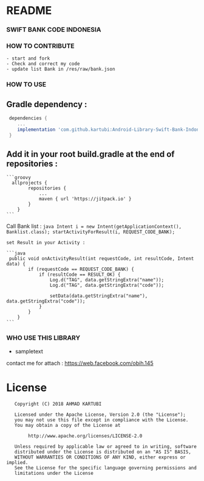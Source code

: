 # README #

### SWIFT BANK CODE INDONESIA ###

### HOW TO CONTRIBUTE ###

    - start and fork
    - Check and correct my code
    - update list Bank in /res/raw/bank.json

### HOW TO USE ###

   ## Gradle dependency :

   ```groovy
    dependencies {
       ...
       implementation 'com.github.kartubi:Android-Library-Swift-Bank-Indonesia:1.1'
    }
   ```

   ## Add it in your root build.gradle at the end of repositories :

    ```groovy
      allprojects {
      		repositories {
      			...
      			maven { url 'https://jitpack.io' }
      		}
      	}
    ```

   Call Bank list :
    ```java
     Intent i = new Intent(getApplicationContext(), Banklist.class);
            startActivityForResult(i, REQUEST_CODE_BANK);
    ```

    set Result in your Activity :

    ```java
     public void onActivityResult(int requestCode, int resultCode, Intent data) {
            if (requestCode == REQUEST_CODE_BANK) {
                if (resultCode == RESULT_OK) {
                    Log.d("TAG", data.getStringExtra("name"));
                    Log.d("TAG", data.getStringExtra("code"));

                    setData(data.getStringExtra("name"), data.getStringExtra("code"));
                }
            }
        }
    ```

### WHO USE THIS LIBRARY ###
 - sampletext

contact me for attach : https://web.facebook.com/obih.145

# License

```
   Copyright (C) 2018 AHMAD KARTUBI

   Licensed under the Apache License, Version 2.0 (the "License");
   you may not use this file except in compliance with the License.
   You may obtain a copy of the License at

        http://www.apache.org/licenses/LICENSE-2.0

   Unless required by applicable law or agreed to in writing, software
   distributed under the License is distributed on an "AS IS" BASIS,
   WITHOUT WARRANTIES OR CONDITIONS OF ANY KIND, either express or implied.
   See the License for the specific language governing permissions and
   limitations under the License

```

